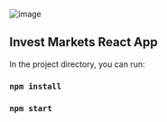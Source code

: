 ![image](https://user-images.githubusercontent.com/112556583/213467646-ff88effd-9a13-414e-babe-cfb85d4c06f3.png)

## Invest Markets React App 

In the project directory, you can run:


### `npm install`
### `npm start`

